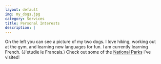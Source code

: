 ```yaml
---
layout: default
img: my_dogs.jpg
category: Services
title: Personal Interests
description: |
---
```

  On the left you can see a picture of my two dogs.
  I love hiking, working out at the gym, and learning new languages for fun.
  I am currently learning French. (J'etudie le Francais.)
  Check out some of the [National Parks](https://www.dropbox.com/sh/fhhmdooicgaxaob/AAD_-dnNCAG2Og3oF0iDdMtfa?dl=0) I've visited!